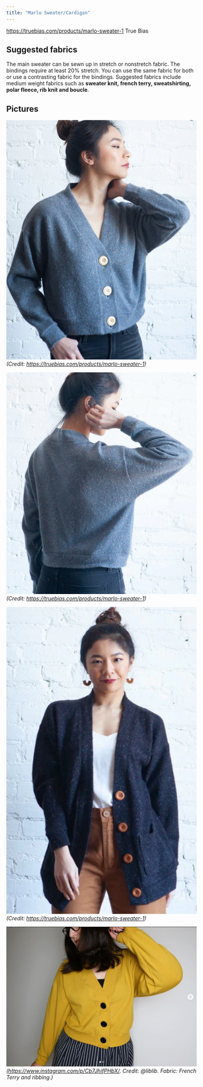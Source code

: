 ```yaml
---
title: "Marlo Sweater/Cardigan"
---
```


https://truebias.com/products/marlo-sweater-1
True Bias


## Suggested fabrics
The main sweater can be sewn up in stretch or nonstretch fabric. The bindings require at least 20% stretch. You can use the same fabric for both or use a contrasting fabric for the bindings. Suggested fabrics include medium weight fabrics such as **sweater knit, french terry, sweatshirting, polar fleece, rib knit and boucle**.


## Pictures

![](projects/attachments/Pasted%20image%2020230206201407.png)
_(Credit: https://truebias.com/products/marlo-sweater-1)_

![](projects/attachments/Pasted%20image%2020230206201437.png)
_(Credit: https://truebias.com/products/marlo-sweater-1)_

![](projects/attachments/Pasted%20image%2020230206201456.png)
_(Credit: https://truebias.com/products/marlo-sweater-1)_


![](projects/attachments/Pasted%20image%2020230206205958.png)
_(https://www.instagram.com/p/Cb7JhifPHbX/. Credit: @liblib. Fabric: French Terry and ribbing.)_

